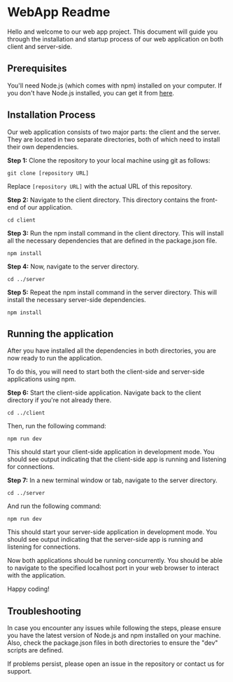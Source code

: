 # WebApp Readme

Hello and welcome to our web app project. This document will guide you through the installation and startup process of our web application on both client and server-side.

## Prerequisites

You'll need Node.js (which comes with npm) installed on your computer. If you don't have Node.js installed, you can get it from [here](https://nodejs.org/).

## Installation Process

Our web application consists of two major parts: the client and the server. They are located in two separate directories, both of which need to install their own dependencies.

**Step 1:** Clone the repository to your local machine using git as follows:

```
git clone [repository URL]
```

Replace `[repository URL]` with the actual URL of this repository.

**Step 2:** Navigate to the client directory. This directory contains the front-end of our application.

```
cd client
```

**Step 3:** Run the npm install command in the client directory. This will install all the necessary dependencies that are defined in the package.json file.

```
npm install
```

**Step 4:** Now, navigate to the server directory.

```
cd ../server
```

**Step 5:** Repeat the npm install command in the server directory. This will install the necessary server-side dependencies.

```
npm install
```

## Running the application

After you have installed all the dependencies in both directories, you are now ready to run the application.

To do this, you will need to start both the client-side and server-side applications using npm.

**Step 6:** Start the client-side application. Navigate back to the client directory if you're not already there.

```
cd ../client
```

Then, run the following command:

```
npm run dev
```

This should start your client-side application in development mode. You should see output indicating that the client-side app is running and listening for connections.

**Step 7:** In a new terminal window or tab, navigate to the server directory.

```
cd ../server
```

And run the following command:

```
npm run dev
```

This should start your server-side application in development mode. You should see output indicating that the server-side app is running and listening for connections.

Now both applications should be running concurrently. You should be able to navigate to the specified localhost port in your web browser to interact with the application.

Happy coding!

## Troubleshooting

In case you encounter any issues while following the steps, please ensure you have the latest version of Node.js and npm installed on your machine. Also, check the package.json files in both directories to ensure the "dev" scripts are defined.

If problems persist, please open an issue in the repository or contact us for support.
